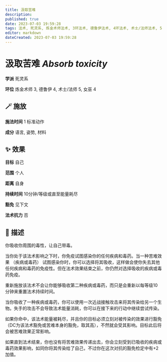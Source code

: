 ```yaml
---
title: 汲取苦难
description: 
published: true
date: 2023-07-03 19:59:28
tags: 法术, 死灵系, 炼金术师法术, 3环法术, 德鲁伊法术, 4环法术, 术士/法师法术, 5环法术, 女巫法术
editor: markdown
dateCreated: 2023-07-03 19:59:28
---
```


# **汲取苦难** *Absorb toxicity*

**学派** 死灵系 

**环位** 炼金术师 3, 德鲁伊 4, 术士/法师 5, 女巫 4

## 🪄 施放

**施法时间** 1 标准动作

**成分** 语言, 姿势, 材料

## ✨ 效果 

**目标** 自己 

**范围** 个人

**距离** 自身  

**持续时间** 10分钟/等级或直至能量耗尽 

**豁免** 见下文

**法术抗力** 否

## 📖 描述

你吸收你周围的毒性，让自己带毒。

当你处于该法术影响之下时，你免疫试图感染你的任何疾病和毒药。当一种苦难效果 （疾病或毒药） 试图感染你时，你可以选择将其吸收，这样做会使你失去其他任何疾病和毒药的免疫性。但在法术效果结束之前，你仍然对选择吸收的疾病或毒药免疫。

重新施放该法术不会让你能够吸收第二种疾病或毒药，而只是会重新以每等级10分钟来重置法术持续时间。

当你吸收了一种疾病或毒药，你可以使用一次近战接触攻击来将其传染给另一个生物。失手的攻击不会导致法术能量消耗，你可以在接下来的行动中继续尝试传染。

如果你命中，该法术能量被耗尽，并且你的目标必须立刻对被传染的效果进行豁免 （DC为该法术豁免或苦难本身的豁免，取其高），不然就会受其影响。目标此后将会被苦难效果正常影响。

如果直到法术结束，你也没有将苦难效果传递出去，你会立刻受到已吸收的疾病或毒药效果影响，如同你将其传染给了自己，不过你在这次对抗的豁免检定中有+2加值。
    